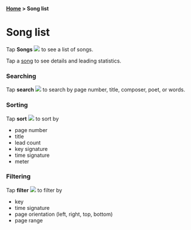 **[Home](home) &gt; Song list**

# Song list

Tap **Songs** ![](ic_sol) to see a list of songs.

Tap a [song](song_activity) to see details and leading statistics.

### Searching

Tap **search** ![](ic_action_search) to search by page number, title, composer, poet, or words.

### Sorting

Tap **sort** ![](ic_action_sort_by_size) to sort by

* page number
* title
* lead count
* key signature
* time signature
* meter

### Filtering

Tap **filter** ![](ic_filter) to filter by

* key
* time signature
* page orientation (left, right, top, bottom)
* page range